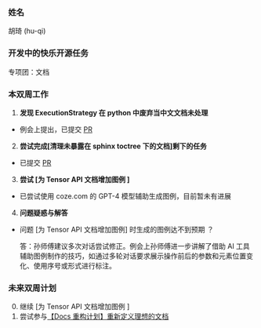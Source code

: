 ### 姓名

胡琦 (hu-qi)

### 开发中的快乐开源任务

专项团：文档

### 本双周工作

1. **发现 ExecutionStrategy 在 python 中废弃当中文文档未处理**

  - 例会上提出，已提交 [PR][1]

2. **尝试完成[清理未暴露在 sphinx toctree 下的文档]剩下的任务**

  - 已提交 [PR][2]

3. **尝试 [为 Tensor API 文档增加图例 ]**

  - 已尝试使用 coze.com 的 GPT-4 模型辅助生成图例，目前暂未有进展

4. **问题疑惑与解答**

  - 问题 [为 Tensor API 文档增加图例] 时生成的图例达不到预期 ？

    答：孙师傅建议多次对话尝试修正。例会上孙师傅进一步讲解了借助 AI 工具辅助图例制作的技巧，如通过多轮对话要求展示操作前后的参数和元素位置变化、使用序号或形式进行标注。

### 未来双周计划

0. 继续 [为 Tensor API 文档增加图例 ]
1. 尝试参与[【Docs 重构计划】重新定义理想的文档][3]

<!-- ### 参考资料 -->

[1]:<https://github.com/PaddlePaddle/docs/pull/6631> "remove execution_strategy"
[2]:<https://github.com/PaddlePaddle/docs/pull/6632> "[Docathon][Remove File No.47-55]清理未暴露在 sphinx toctree 下的文档 #6632"
[3]:<https://github.com/PaddlePaddle/docs/issues/6420> "【Docs 重构计划】重新定义理想的文档"
